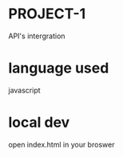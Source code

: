 # PROJECT-1
API's intergration 


# language used

javascript

# local dev

open index.html in your broswer